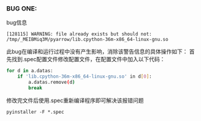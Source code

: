 ### BUG ONE:

bug信息
```
[128115] WARNING: file already exists but should not: /tmp/_MEIBMiq3M/pyarrow/lib.cpython-36m-x86_64-linux-gnu.so
```

此bug在编译和运行过程中没有产生影响，消除该警告信息的具体操作如下：
首先找到.spec配置文件修改配置文件，在配置文件中加入以下代码：

```bash
for d in a.datas:
	if 'lib.cpython-36m-x86_64-linux-gnu.so' in d[0]:
		a.datas.remove(d)
		break
```

修改完文件后使用.spec重新编译程序即可解决该报错问题
```
pyinstaller -F *.spec
```
